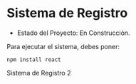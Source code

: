 <h1>Sistema de Registro</h1>

- Estado del Proyecto: En Construcción. 

Para ejecutar el sistema, debes poner:

```npm install react```

Sistema de Registro 2
